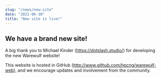 ```yaml
---
slug: "/news/new-site"
date: "2021-06-30"
title: "New site is live!"
---
```



## We have a brand new site!

A big thank you to Michael Kinder (https://dotslash.studio/) for developing the new Warewulf website!

This website is hosted in GitHub (http://www.github.com/hpcng/warewulf-web), and we encourage updates and involvement from the community.
